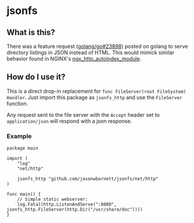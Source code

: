 # jsonfs

## What is this?

There was a feature request ([golang/go#23898][3]) posted on golang to serve
directory listings in JSON instead of HTML. This would mimick
similar behavior found in NGINX's [ngx_http_autoindex_module][1].

## How do I use it?

This is a direct drop-in replacement for `func FileServer(root FileSystem) Handler`.
Just import this package as `jsonfs_http` and use the `FileServer` function.

Any request sent to the file server with the `Accept` header set to `application/json`
will respond with a json response.

### Example

```golang
package main

import (
	"log"
	"net/http"

	jsonfs_http "github.com/jasonwbarnett/jsonfs/net/http"
)

func main() {
	// Simple static webserver:
	log.Fatal(http.ListenAndServe(":8080", jsonfs_http.FileServer(http.Dir("/usr/share/doc"))))
}
```

[1]: http://nginx.org/en/docs/http/ngx_http_autoindex_module.html
[2]: https://golang.org/pkg/net/http/#FileServer
[3]: https://github.com/golang/go/issues/23898
